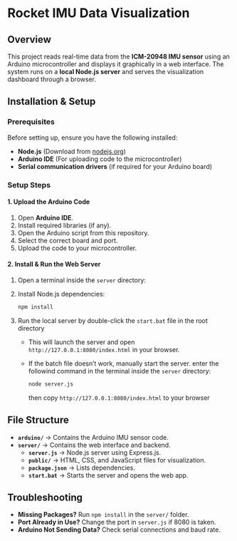 # Rocket IMU Data Visualization

## Overview
This project reads real-time data from the **ICM-20948 IMU sensor** using an Arduino microcontroller and displays it graphically in a web interface. The system runs on a **local Node.js server** and serves the visualization dashboard through a browser.

## Installation & Setup
### Prerequisites
Before setting up, ensure you have the following installed:
- **Node.js** (Download from [nodejs.org](https://nodejs.org/))
- **Arduino IDE** (For uploading code to the microcontroller)
- **Serial communication drivers** (if required for your Arduino board)

### Setup Steps
#### 1. Upload the Arduino Code
1. Open **Arduino IDE**.
2. Install required libraries (if any).
3. Open the Arduino script from this repository.
4. Select the correct board and port.
5. Upload the code to your microcontroller.

#### 2. Install & Run the Web Server
1. Open a terminal inside the `server` directory:
   
2. Install Node.js dependencies:
   ```sh
   npm install
   ```
3. Run the local server by double-click the `start.bat` file in the root directory
   
   - This will launch the server and open `http://127.0.0.1:8080/index.html` in your browser.
   - If the batch file doesn’t work, manually start the server. enter the followind command in the terminal inside the `server` directory:
     
     ```sh
     node server.js
     ```
     then copy `http://127.0.0.1:8080/index.html` to your browser


## File Structure
- **`arduino/`** → Contains the Arduino IMU sensor code.
- **`server/`** → Contains the web interface and backend.
  - **`server.js`** → Node.js server using Express.js.
  - **`public/`** → HTML, CSS, and JavaScript files for visualization.
  - **`package.json`** → Lists dependencies.
  - **`start.bat`** → Starts the server and opens the web app.


## Troubleshooting
- **Missing Packages?** Run `npm install` in the `server/` folder.
- **Port Already in Use?** Change the port in `server.js` if 8080 is taken.
- **Arduino Not Sending Data?** Check serial connections and baud rate.



